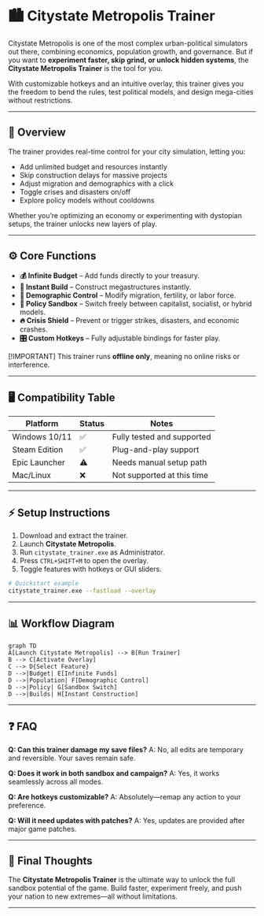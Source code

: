 # 🏙 Citystate Metropolis Trainer

Citystate Metropolis is one of the most complex urban-political simulators out there, combining economics, population growth, and governance. But if you want to **experiment faster, skip grind, or unlock hidden systems**, the **Citystate Metropolis Trainer** is the tool for you.

With customizable hotkeys and an intuitive overlay, this trainer gives you the freedom to bend the rules, test political models, and design mega-cities without restrictions.

---

## 🔎 Overview

The trainer provides real-time control for your city simulation, letting you:

* Add unlimited budget and resources instantly
* Skip construction delays for massive projects
* Adjust migration and demographics with a click
* Toggle crises and disasters on/off
* Explore policy models without cooldowns

Whether you’re optimizing an economy or experimenting with dystopian setups, the trainer unlocks new layers of play.

---

## ⚙️ Core Functions

* **💰 Infinite Budget** – Add funds directly to your treasury.
* **🚀 Instant Build** – Construct megastructures instantly.
* **👥 Demographic Control** – Modify migration, fertility, or labor force.
* **📜 Policy Sandbox** – Switch freely between capitalist, socialist, or hybrid models.
* **🔥 Crisis Shield** – Prevent or trigger strikes, disasters, and economic crashes.
* **🎛 Custom Hotkeys** – Fully adjustable bindings for faster play.

[!IMPORTANT]
This trainer runs **offline only**, meaning no online risks or interference.

---

## 🖥 Compatibility Table

| Platform      | Status | Notes                      |
| ------------- | ------ | -------------------------- |
| Windows 10/11 | ✅      | Fully tested and supported |
| Steam Edition | ✅      | Plug-and-play support      |
| Epic Launcher | ⚠️     | Needs manual setup path    |
| Mac/Linux     | ❌      | Not supported at this time |

---

## ⚡ Setup Instructions

1. Download and extract the trainer.
2. Launch **Citystate Metropolis**.
3. Run `citystate_trainer.exe` as Administrator.
4. Press `CTRL+SHIFT+M` to open the overlay.
5. Toggle features with hotkeys or GUI sliders.

```bash
# Quickstart example
citystate_trainer.exe --fastload --overlay
```

---

## 📊 Workflow Diagram

```mermaid
graph TD
A[Launch Citystate Metropolis] --> B[Run Trainer]
B --> C[Activate Overlay]
C --> D{Select Feature}
D -->|Budget| E[Infinite Funds]
D -->|Population| F[Demographic Control]
D -->|Policy| G[Sandbox Switch]
D -->|Builds| H[Instant Construction]
```

---

## ❓ FAQ

**Q: Can this trainer damage my save files?**
A: No, all edits are temporary and reversible. Your saves remain safe.

**Q: Does it work in both sandbox and campaign?**
A: Yes, it works seamlessly across all modes.

**Q: Are hotkeys customizable?**
A: Absolutely—remap any action to your preference.

**Q: Will it need updates with patches?**
A: Yes, updates are provided after major game patches.

---

## 🚀 Final Thoughts

The **Citystate Metropolis Trainer** is the ultimate way to unlock the full sandbox potential of the game. Build faster, experiment freely, and push your nation to new extremes—all without limitations.

---
